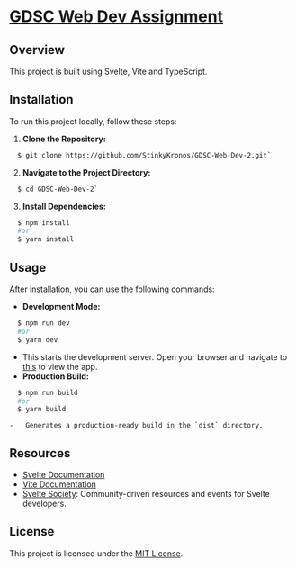 # [GDSC Web Dev Assignment](https://web-dev-gdsc.vercel.app/)

## Overview

This project is built using Svelte, Vite and TypeScript.

## Installation

To run this project locally, follow these steps:

1. **Clone the Repository:**

```bash
  $ git clone https://github.com/StinkyKronos/GDSC-Web-Dev-2.git`
```

2. **Navigate to the Project Directory:**

```bash
  $ cd GDSC-Web-Dev-2`
```

3. **Install Dependencies:**

```bash
  $ npm install
  #or
  $ yarn install
```

## Usage

After installation, you can use the following commands:

-   **Development Mode:**

```bash
  $ npm run dev
  #or
  $ yarn dev
```

-   This starts the development server. Open your browser and navigate to [this](http://localhost:5174) to view the app.
-   **Production Build:**

```bash
  $ npm run build
  #or
  $ yarn build
```

    -   Generates a production-ready build in the `dist` directory.

## Resources

-   [Svelte Documentation](https://svelte.dev/docs)
-   [Vite Documentation](https://vitejs.dev/)
-   [Svelte Society](https://sveltesociety.dev/): Community-driven resources and events for Svelte developers.

## License

This project is licensed under the [MIT License](LICENSE).
